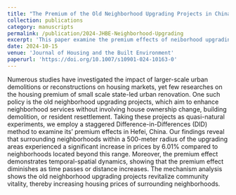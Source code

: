 ```yaml
---
title: "The Premium of the Old Neighborhood Upgrading Projects in China: Evidence from Hefei"
collection: publications
category: manuscripts
permalink: /publication/2024-JHBE-Neighborhood-Upgrading
excerpt: 'This paper examine the premium effects of neiborhood upgrading projects in China, Hefei. We show that surrounding neighborhoods within a 500-meter radius of the upgrading areas experienced a significant increase in prices by 6.01% compared to neighborhoods located beyond this range. Mechanism analysis shows the old neighborhood upgrading projects revitalize community vitality, thereby increasing housing prices of surrounding neighborhoods.'
date: 2024-10-15
venue: 'Journal of Housing and the Built Environment'
paperurl: 'https://doi.org/10.1007/s10901-024-10163-0'
---
```


Numerous studies have investigated the impact of larger-scale urban demolitions or reconstructions on housing markets, yet few researches on the housing premium of small scale state-led urban renovation. One such policy is the old neighborhood upgrading projects, which aim to enhance neighborhood services without involving house ownership change, building demolition, or resident resettlement. Taking these projects as quasi-natural experiments, we employ a staggered Difference-in-Differences (DID) method to examine its’ premium effects in Hefei, China. Our findings reveal that surrounding neighborhoods within a 500-meter radius of the upgrading areas experienced a significant increase in prices by 6.01% compared to neighborhoods located beyond this range. Moreover, the premium effect demonstrates temporal-spatial dynamics, showing that the premium effect diminishes as time passes or distance increases. The mechanism analysis shows the old neighborhood upgrading projects revitalize community vitality, thereby increasing housing prices of surrounding neighborhoods.
